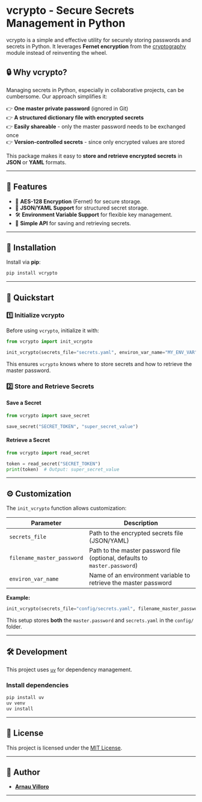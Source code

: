 # **vcrypto - Secure Secrets Management in Python**
vcrypto is a simple and effective utility for securely storing passwords and secrets in Python. It leverages **Fernet encryption** from the [cryptography](https://cryptography.io/en/latest/) module instead of reinventing the wheel.

## **🔒 Why vcrypto?**
Managing secrets in Python, especially in collaborative projects, can be cumbersome. Our approach simplifies it:

👉 **One master private password** (ignored in Git)\
👉 **A structured dictionary file with encrypted secrets**\
👉 **Easily shareable** - only the master password needs to be exchanged once\
👉 **Version-controlled secrets** - since only encrypted values are stored

This package makes it easy to **store and retrieve encrypted secrets** in **JSON** or **YAML** formats.

---

## **📌 Features**
- 🔐 **AES-128 Encryption** (Fernet) for secure storage.
- 📂 **JSON/YAML Support** for structured secret storage.
- 🛠️ **Environment Variable Support** for flexible key management.
- 🔑 **Simple API** for saving and retrieving secrets.

---

## **📝 Installation**
Install via **pip**:
```sh
pip install vcrypto
```

---

## **🚀 Quickstart**
### **1️⃣ Initialize vcrypto**
Before using `vcrypto`, initialize it with:
```python
from vcrypto import init_vcrypto

init_vcrypto(secrets_file="secrets.yaml", environ_var_name="MY_ENV_VAR")
```
This ensures `vcrypto` knows where to store secrets and how to retrieve the master password.

### **2️⃣ Store and Retrieve Secrets**
#### **Save a Secret**
```python
from vcrypto import save_secret

save_secret("SECRET_TOKEN", "super_secret_value")
```

#### **Retrieve a Secret**
```python
from vcrypto import read_secret

token = read_secret("SECRET_TOKEN")
print(token)  # Output: super_secret_value
```

---

## **⚙️ Customization**
The `init_vcrypto` function allows customization:

| Parameter                 | Description |
|---------------------------|-------------|
| `secrets_file`            | Path to the encrypted secrets file (JSON/YAML) |
| `filename_master_password`| Path to the master password file (optional, defaults to `master.password`) |
| `environ_var_name`        | Name of an environment variable to retrieve the master password |

**Example:**
```python
init_vcrypto(secrets_file="config/secrets.yaml", filename_master_password="config/master.secret")
```
This setup stores **both** the `master.password` and `secrets.yaml` in the `config/` folder.

---

## **🛠️ Development**
This project uses [`uv`](https://github.com/astral-sh/uv) for dependency management.

### **Install dependencies**
```sh
pip install uv
uv venv
uv install
```

---

## **💜 License**
This project is licensed under the [MIT License](https://opensource.org/licenses/MIT).

---

## **👤 Author**
- **[Arnau Villoro](https://villoro.com)**

---
